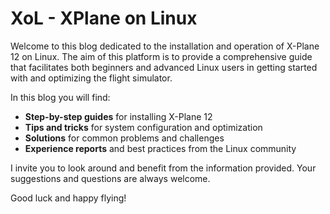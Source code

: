 # XoL - XPlane on Linux

Welcome to this blog dedicated to the installation and operation of X-Plane 12 on Linux. The aim of this platform is to provide a comprehensive guide that facilitates both beginners and advanced Linux users in getting started with and optimizing the flight simulator.

In this blog you will find:

- **Step-by-step guides** for installing X-Plane 12
- **Tips and tricks** for system configuration and optimization
- **Solutions** for common problems and challenges
- **Experience reports** and best practices from the Linux community

I invite you to look around and benefit from the information provided. Your suggestions and questions are always welcome.

Good luck and happy flying! 